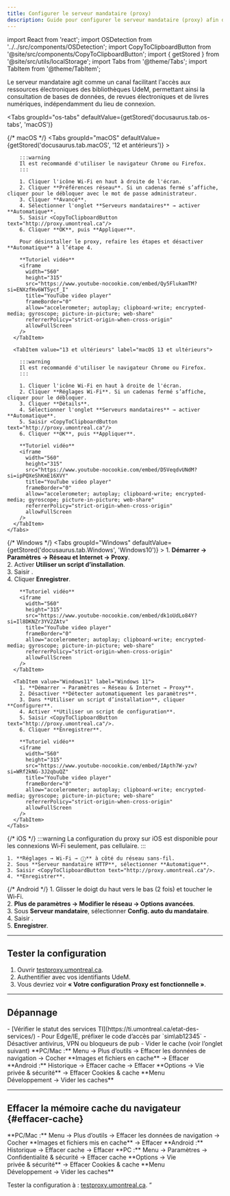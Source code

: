 ```yaml
---
title: Configurer le serveur mandataire (proxy)
description: Guide pour configurer le serveur mandataire (proxy) afin d'accéder aux ressources électroniques.
---
```


import React from 'react';
import OSDetection from '../../src/components/OSDetection';
import CopyToClipboardButton from '@site/src/components/CopyToClipboardButton';
import { getStored } from '@site/src/utils/localStorage';
import Tabs from '@theme/Tabs';
import TabItem from '@theme/TabItem';

Le serveur mandataire agit comme un canal facilitant l'accès aux ressources électroniques des bibliothèques UdeM, permettant ainsi la consultation de bases de données, de revues électroniques et de livres numériques, indépendamment du lieu de connexion.

<OSDetection />

<Tabs
  groupId="os-tabs"
  defaultValue={getStored('docusaurus.tab.os-tabs', 'macOS')}
>
  {/* macOS */}
  <TabItem value="macOS" label="macOS">
    <Tabs
      groupId="macOS"
      defaultValue={getStored('docusaurus.tab.macOS', '12 et antérieurs')}
    >
      <TabItem value="12 et antérieurs" label="macOS 12 et antérieurs">
        
        :::warning
        Il est recommandé d'utiliser le navigateur Chrome ou Firefox.
        :::

        1. Cliquer l'icône Wi‑Fi en haut à droite de l'écran.  
        2. Cliquer **Préférences réseau**. Si un cadenas fermé s’affiche, cliquer pour le débloquer avec le mot de passe administrateur.  
        3. Cliquer **Avancé**.  
        4. Sélectionner l'onglet **Serveurs mandataires** → activer **Automatique**.  
        5. Saisir <CopyToClipboardButton text="http://proxy.umontreal.ca"/>  
        6. Cliquer **OK**, puis **Appliquer**.

        Pour désinstaller le proxy, refaire les étapes et désactiver **Automatique** à l’étape 4.

        **Tutoriel vidéo**  
        <iframe
          width="560"
          height="315"
          src="https://www.youtube-nocookie.com/embed/Qy5FlukamTM?si=ENXzfHv6WT5ycf_I"
          title="YouTube video player"
          frameBorder="0"
          allow="accelerometer; autoplay; clipboard-write; encrypted-media; gyroscope; picture-in-picture; web-share"
          referrerPolicy="strict-origin-when-cross-origin"
          allowFullScreen
        />
      </TabItem>

      <TabItem value="13 et ultérieurs" label="macOS 13 et ultérieurs">
        
        :::warning
        Il est recommandé d'utiliser le navigateur Chrome ou Firefox.
        :::

        1. Cliquer l'icône Wi‑Fi en haut à droite de l'écran.  
        2. Cliquer **Réglages Wi‑Fi**. Si un cadenas fermé s’affiche, cliquer pour le débloquer.  
        3. Cliquer **Détails**.  
        4. Sélectionner l'onglet **Serveurs mandataires** → activer **Automatique**.  
        5. Saisir <CopyToClipboardButton text="http://proxy.umontreal.ca"/>  
        6. Cliquer **OK**, puis **Appliquer**.

        **Tutoriel vidéo**  
        <iframe
          width="560"
          height="315"
          src="https://www.youtube-nocookie.com/embed/D5VeqdvUNdM?si=ipPQXeShKmE16XVY"
          title="YouTube video player"
          frameBorder="0"
          allow="accelerometer; autoplay; clipboard-write; encrypted-media; gyroscope; picture-in-picture; web-share"
          referrerPolicy="strict-origin-when-cross-origin"
          allowFullScreen
        />
      </TabItem>
    </Tabs>
  </TabItem>

  {/* Windows */}
  <TabItem value="Windows" label="Windows">
    <Tabs
      groupId="Windows"
      defaultValue={getStored('docusaurus.tab.Windows', 'Windows10')}
    >
      <TabItem value="Windows10" label="Windows 10">
        1. **Démarrer → Paramètres → Réseau et Internet → Proxy**.  
        2. Activer **Utiliser un script d’installation**.  
        3. Saisir <CopyToClipboardButton text="http://proxy.umontreal.ca"/>.  
        4. Cliquer **Enregistrer**.

        **Tutoriel vidéo**  
        <iframe
          width="560"
          height="315"
          src="https://www.youtube-nocookie.com/embed/dk1oUdLo84Y?si=Il8DKNZr3YV2ZAtv"
          title="YouTube video player"
          frameBorder="0"
          allow="accelerometer; autoplay; clipboard-write; encrypted-media; gyroscope; picture-in-picture; web-share"
          referrerPolicy="strict-origin-when-cross-origin"
          allowFullScreen
        />
      </TabItem>
      
      <TabItem value="Windows11" label="Windows 11">
        1. **Démarrer → Paramètres → Réseau & Internet → Proxy**.  
        2. Désactiver **Détecter automatiquement les paramètres**.  
        3. Dans **Utiliser un script d’installation**, cliquer **Configurer**.  
        4. Activer **Utiliser un script de configuration**.  
        5. Saisir <CopyToClipboardButton text="http://proxy.umontreal.ca"/>.  
        6. Cliquer **Enregistrer**.

        **Tutoriel vidéo**  
        <iframe
          width="560"
          height="315"
          src="https://www.youtube-nocookie.com/embed/IApth7W-yzw?si=WRf2kNG-3J2qbuQZ"
          title="YouTube video player"
          frameBorder="0"
          allow="accelerometer; autoplay; clipboard-write; encrypted-media; gyroscope; picture-in-picture; web-share"
          referrerPolicy="strict-origin-when-cross-origin"
          allowFullScreen
        />
      </TabItem>
    </Tabs>
  </TabItem>

  {/* iOS */}
  <TabItem value="iOS" label="iOS">
    :::warning
    La configuration du proxy sur iOS est disponible pour les connexions Wi‑Fi seulement, pas cellulaire.
    :::
    
    1. **Réglages → Wi‑Fi → ⓘ** à côté du réseau sans‑fil.  
    2. Sous **Serveur mandataire HTTP**, sélectionner **Automatique**.  
    3. Saisir <CopyToClipboardButton text="http://proxy.umontreal.ca"/>.  
    4. **Enregistrer**.
  </TabItem>

  {/* Android */}
  <TabItem value="Android" label="Android">
    1. Glisser le doigt du haut vers le bas (2 fois) et toucher le Wi‑Fi.  
    2. **Plus de paramètres → Modifier le réseau → Options avancées**.  
    3. Sous **Serveur mandataire**, sélectionner **Config. auto du mandataire**.  
    4. Saisir <CopyToClipboardButton text="http://proxy.umontreal.ca"/>.  
    5. **Enregistrer**.
  </TabItem>
</Tabs>

---

## Tester la configuration

1. Ouvrir [testproxy.umontreal.ca](http://testproxy.umontreal.ca).  
2. Authentifier avec vos identifiants UdeM.  
3. Vous devriez voir **« Votre configuration Proxy est fonctionnelle »**.

---

## Dépannage

<Tabs>
  <TabItem value="Tous navigateurs" label="Tous les navigateurs">
    - [Vérifier le statut des services TI](https://ti.umontreal.ca/etat-des-services/)  
    - Pour Edge/IE, préfixer le code d’accès par `sim\ab12345`  
    - Désactiver antivirus, VPN ou bloqueurs de pub  
    - Vider le cache (voir l’onglet suivant)  
  </TabItem>

  <TabItem value="ViderCache" label="Vider le cache">
    <Tabs>
      <TabItem value="Chrome" label="Chrome">
        **PC/Mac :** Menu → Plus d’outils → Effacer les données de navigation → Cocher **Images et fichiers en cache** → Effacer  
        **Android :** Historique → Effacer cache → Effacer
      </TabItem>
      <TabItem value="Firefox" label="Firefox">
        **Options → Vie privée & sécurité** → Effacer Cookies & cache  
      </TabItem>
      <TabItem value="Safari" label="Safari">
        **Menu Développement → Vider les caches**  
      </TabItem>
    </Tabs>
  </TabItem>
</Tabs>

---

## Effacer la mémoire cache du navigateur {#effacer-cache}

<Tabs>
  <TabItem value="Chrome" label="Chrome">
    **PC/Mac :** Menu → Plus d’outils → Effacer les données de navigation → Cocher **Images et fichiers mis en cache** → Effacer  
    **Android :** Historique → Effacer cache → Effacer
  </TabItem>
  <TabItem value="Edge" label="Edge">
    **PC :** Menu → Paramètres → Confidentialité & sécurité → Effacer cache  
  </TabItem>
  <TabItem value="Firefox" label="Firefox">
    **Options → Vie privée & sécurité** → Effacer Cookies & cache  
  </TabItem>
  <TabItem value="Safari" label="Safari">
    **Menu Développement → Vider les caches**  
  </TabItem>
</Tabs>

Tester la configuration à : [testproxy.umontreal.ca](http://testproxy.umontreal.ca).  ”